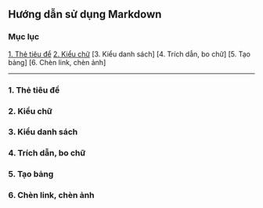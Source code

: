 ## Hướng dẫn sử dụng Markdown 
### Mục lục
[1. Thẻ tiêu để](#thetieude)
[2. Kiểu chữ](#kieuchu)
[3. Kiểu danh sách]
[4. Trích dẫn, bo chữ]
[5. Tạo bảng]
[6. Chèn link, chèn ảnh]
*********************************
<a name="thetieude"></a>
### 1. Thẻ tiêu đề

### 2. Kiểu chữ
### 3. Kiểu danh sách
### 4. Trích dẫn, bo chữ
<a name="taobang"></a>
### 5. Tạo bảng
### 6. Chèn link, chèn ảnh